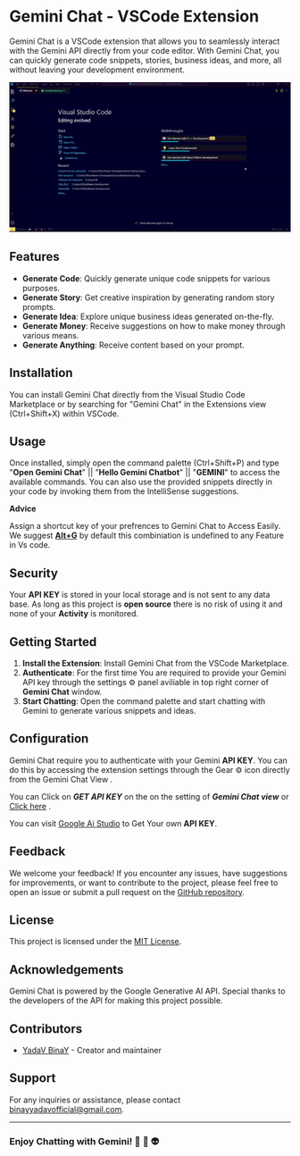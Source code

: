 # Gemini Chat - VSCode Extension

Gemini Chat is a VSCode extension that allows you to seamlessly interact with the Gemini API directly from your code editor. With Gemini Chat, you can quickly generate code snippets, stories, business ideas, and more, all without leaving your development environment.

![Gemini Chat](demo.gif)

## Features

- **Generate Code**: Quickly generate unique code snippets for various purposes.
- **Generate Story**: Get creative inspiration by generating random story prompts.
- **Generate Idea**: Explore unique business ideas generated on-the-fly.
- **Generate Money**: Receive suggestions on how to make money through various means.
- **Generate Anything**: Receive content based on your prompt.

## Installation

You can install Gemini Chat directly from the Visual Studio Code Marketplace or by searching for "Gemini Chat" in the Extensions view (Ctrl+Shift+X) within VSCode.

## Usage

Once installed, simply open the command palette (Ctrl+Shift+P) and type "**Open Gemini Chat**" || "**Hello Gemini Chatbot**" || "**GEMINI**" to access the available commands. You can also use the provided snippets directly in your code by invoking them from the IntelliSense suggestions.

**Advice**

Assign a shortcut key of your prefrences to Gemini Chat to Access Easily. We suggest   [**Alt+G**](#)  by default this combiniation is undefined to any Feature in Vs code.


## Security
Your **API KEY** is stored in your local storage and is not sent to any data base. As long as this project is **open source** there is no risk of using it and none of your **Activity** is monitored.
## Getting Started

1. **Install the Extension**: Install Gemini Chat from the VSCode Marketplace.
2. **Authenticate**: For the first time You are required to provide your Gemini API key through the settings ⚙️ panel aviliable in top right corner of **Gemini Chat** window.
3. **Start Chatting**: Open the command palette and start chatting with Gemini to generate various snippets and ideas.

## Configuration

Gemini Chat  require you to authenticate with your Gemini **API KEY**. You can do this by accessing the extension settings through the Gear ⚙️ icon  directly from the Gemini Chat View .

You can Click on ***GET API KEY*** on the on the setting of ***Gemini Chat view*** or [Click here](https://aistudio.google.com/app/apikey) .

You can visit [Google Ai Studio](https://aistudio.google.com/) to Get Your own **API KEY**.

## Feedback

We welcome your feedback! If you encounter any issues, have suggestions for improvements, or want to contribute to the project, please feel free to open an issue or submit a pull request on the [GitHub repository](https://github.com/YadavBinay/gemini-api-vscode-ext).

## License

This project is licensed under the [MIT License](LICENSE).

## Acknowledgements

Gemini Chat is powered by the Google Generative AI API. Special thanks to the developers of the API for making this project possible.

## Contributors

- [YadaV BinaY](https://github.com/YadavBinay) - Creator and maintainer

## Support

For any inquiries or assistance, please contact [binayyadavofficial@gmail.com](mailto:binayyadavofficial@gmail.com).

---

### Enjoy Chatting with Gemini! 🚀 🤖 👽
